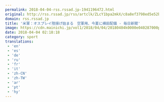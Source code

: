 ```yaml
---
permalink: 2018-04-04-rss.rssad.jp-1941196472.html
original: http://rss.rssad.jp/rss/artclk/ZLcY1bpa2mkX/c8a8ef3798ed5e52b9aa7f0197a7dadc?ul=IDZdY4uJ8cqDOxWyERqcVfYCUbjclTR4qoEoDPoasDtVDk.fO.T5aPGVgTCsj8pejurh__ghGWC7FxBGQ_pPvSzcMNCF
domain: rss.rssad.jp
title: '米軍：オスプレイ陸揚げ始まる　空軍用、今夏に横田配備 - 毎日新聞'
image: https://cdn.mainichi.jp/vol1/2018/04/04/20180404k0000e040287000p/9.jpg?1
date: 2018-04-04 02:18:18
category: sport
translations: 
 - 'en'
 - 'es'
 - 'de'
 - 'ru'
 - 'fr'
 - 'it'
 - 'zh-CN'
 - 'zh-TW'
 - 'ar'
 - 'pt'
 - 'hy'
---
```


